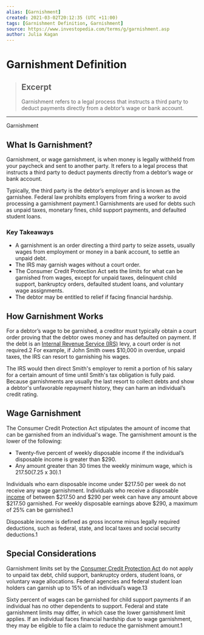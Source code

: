 ```yaml
---
alias: [Garnishment]
created: 2021-03-02T20:12:35 (UTC +11:00)
tags: [Garnishment Definition, Garnishment]
source: https://www.investopedia.com/terms/g/garnishment.asp
author: Julia Kagan
---
```


# Garnishment Definition

> ## Excerpt
> Garnishment refers to a legal process that instructs a third party to deduct payments directly from a debtor’s wage or bank account.

---

Garnishment
## What Is Garnishment?

Garnishment, or wage garnishment, is when money is legally withheld from your paycheck and sent to another party. It refers to a legal process that instructs a third party to deduct payments directly from a debtor’s wage or bank account. 

Typically, the third party is the debtor’s employer and is known as the garnishee. Federal law prohibits employers from firing a worker to avoid processing a garnishment payment.1 Garnishments are used for debts such as unpaid taxes, monetary fines, child support payments, and defaulted student loans. 

### Key Takeaways

-   A garnishment is an order directing a third party to seize assets, usually wages from employment or money in a bank account, to settle an unpaid debt.
-   The IRS may garnish wages without a court order.
-   The Consumer Credit Protection Act sets the limits for what can be garnished from wages, except for unpaid taxes, delinquent child support, bankruptcy orders, defaulted student loans, and voluntary wage assignments.
-   The debtor may be entitled to relief if facing financial hardship.

## How Garnishment Works

For a debtor’s wage to be garnished, a creditor must typically obtain a court order proving that the debtor owes money and has defaulted on payment. If the debt is an [Internal Revenue Service (IRS)](https://www.investopedia.com/terms/i/irs.asp) levy, a court order is not required.2 For example, if John Smith owes $10,000 in overdue, unpaid taxes, the IRS can resort to garnishing his wages.

The IRS would then direct Smith's employer to remit a portion of his salary for a certain amount of time until Smith's tax obligation is fully paid. Because garnishments are usually the last resort to collect debts and show a debtor's unfavorable repayment history, they can harm an individual’s credit rating.

## Wage Garnishment

The Consumer Credit Protection Act stipulates the amount of income that can be garnished from an individual's wage. The garnishment amount is the lower of the following:

-   Twenty-five percent of weekly disposable income if the individual’s disposable income is greater than $290.
-   Any amount greater than 30 times the weekly minimum wage, which is $217.50 ($7.25 x 30).1

Individuals who earn disposable income under $217.50 per week do not receive any wage garnishment. Individuals who receive a disposable [income](https://www.investopedia.com/terms/i/income.asp) of between $217.50 and $290 per week can have any amount above $217.50 garnished. For weekly disposable earnings above $290, a maximum of 25% can be garnished.1

Disposable income is defined as gross income minus legally required deductions, such as federal, state, and local taxes and social security deductions.1

## Special Considerations

Garnishment limits set by the [Consumer Credit Protection Act](https://www.investopedia.com/terms/c/consumer-credit-protection-act-of-1968.asp) do not apply to unpaid tax debt, child support, bankruptcy orders, student loans, or voluntary wage allocations. Federal agencies and federal student loan holders can garnish up to 15% of an individual’s wage.13

Sixty percent of wages can be garnished for child support payments if an individual has no other dependents to support. Federal and state garnishment limits may differ, in which case the lower garnishment limit applies. If an individual faces financial hardship due to wage garnishment, they may be eligible to file a claim to reduce the garnishment amount.1
